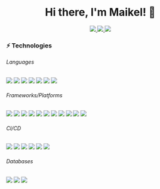 <h1 align="center">
  Hi there, I'm Maikel! 👋
</h1>

<p align="center">
  <a href="https://netail.github.io/">
    <img src ="https://img.shields.io/badge/Website-0073C7?style=for-the-badge">
  </a>
  <a href="https://www.linkedin.com/in/maikel-van-dort-849b57192/">
    <img src="https://img.shields.io/badge/linkedin-%230077B5.svg?style=for-the-badge&logo=linkedin&logoColor=white" />
  </a>
  <a href="https://open.spotify.com/user/1119936068">
    <img src="https://img.shields.io/badge/Spotify-1DB954?style=for-the-badge&logo=spotify&logoColor=white" />
  </a>
</p>

<h3>⚡ Technologies</h3>
<h6>Languages</h6>
<p align="left">
  <img src="https://img.shields.io/badge/HTML-E34F26?style=for-the-badge&logo=html5&logoColor=white" />
  <img src="https://img.shields.io/badge/Javascript-EFD81D?style=for-the-badge&logo=javascript&logoColor=white" />
  <img src="https://img.shields.io/badge/Typescript-3178C6?style=for-the-badge&logo=typescript&logoColor=white" />
  <img src="https://img.shields.io/badge/SASS-CC6699?style=for-the-badge&logo=sass&logoColor=white" />
  <img src="https://img.shields.io/badge/Java-007699?style=for-the-badge&logo=java&logoColor=white" />
  <img src="https://img.shields.io/badge/Kotlin-7F52FF?style=for-the-badge&logo=kotlin&logoColor=white" />
  <img src="https://img.shields.io/badge/Dart-2BB1EE?style=for-the-badge&logo=dart&logoColor=white" />
</p>

<h6>Frameworks/Platforms</h6>
<p align="left">
  <img src="https://img.shields.io/badge/Node.js-8CC84B?style=for-the-badge&logo=node.js&logoColor=white" />
  <img src="https://img.shields.io/badge/Spring%20Boot-6DB33F?style=for-the-badge&logo=spring&logoColor=white" />
  <img src="https://img.shields.io/badge/React-61DAFB?style=for-the-badge&logo=react&logoColor=black" />
  <img src="https://img.shields.io/badge/Next.JS-000000?style=for-the-badge&logo=next.js&logoColor=white" />
  <img src="https://img.shields.io/badge/Flutter-46D1FD?style=for-the-badge&logo=flutter&logoColor=white" />
  <img src="https://img.shields.io/badge/Android-3ddc84?style=for-the-badge&logo=android&logoColor=white" />
  <img src="https://img.shields.io/badge/GraphQL-DE33A6?style=for-the-badge&logo=graphql&logoColor=white" />
  <img src="https://img.shields.io/badge/Supabase-1c1c1c?style=for-the-badge&logo=supabase&logoColor=3ecf8e" />
  <img src="https://img.shields.io/badge/Storybook-FF4785?style=for-the-badge&logo=storybook&logoColor=ffffff" />
  <img src="https://img.shields.io/badge/Vercel-000000?style=for-the-badge&logo=vercel&logoColor=ffffff" />
  <img src="https://img.shields.io/badge/Chakra%20UI-319795?style=for-the-badge&logo=chakra-ui&logoColor=white" />
</p>

<h6>CI/CD</h6>
<p align="left">
  <img src="https://img.shields.io/badge/Github Actions-2088FF?style=for-the-badge&logo=githubactions&logoColor=white" />
  <img src="https://img.shields.io/badge/Heroku-430098?style=for-the-badge&logo=heroku&logoColor=white" />
  <img src="https://img.shields.io/badge/Kubernetes-2E6CE6?style=for-the-badge&logo=kubernetes&logoColor=white" />
  <img src="https://img.shields.io/badge/Jenkins-D24939?style=for-the-badge&logo=jenkins&logoColor=white" />
  <img src="https://img.shields.io/badge/ArgoCD-EF7B4D?style=for-the-badge&logo=argo&logoColor=white" />
  <img src="https://img.shields.io/badge/Docker-2291E6?style=for-the-badge&logo=docker&logoColor=white" />
</p>

<h6>Databases</h6>
<p align="left">
  <img src="https://img.shields.io/badge/MongoDB-47A248?style=for-the-badge&logo=mongodb&logoColor=white" />
  <img src="https://img.shields.io/badge/Postgres-0078D4?style=for-the-badge&logo=postgresql&logoColor=white" />
  <img src="https://img.shields.io/badge/MySQL-4479A1?style=for-the-badge&logo=mysql&logoColor=white" />
</p>
